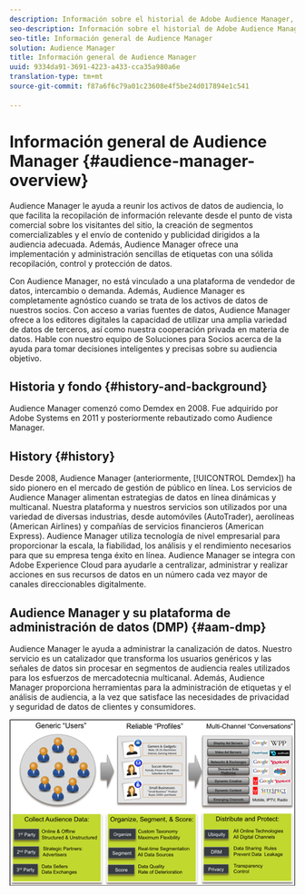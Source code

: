 ```yaml
---
description: Información sobre el historial de Adobe Audience Manager, los tipos de datos recopilados, la segmentación, los informes y mucho más.
seo-description: Información sobre el historial de Adobe Audience Manager, los tipos de datos recopilados, la segmentación, los informes y mucho más.
seo-title: Información general de Audience Manager
solution: Audience Manager
title: Información general de Audience Manager
uuid: 9334da91-3691-4223-a433-cca35a980a6e
translation-type: tm+mt
source-git-commit: f87a6f6c79a01c23608e4f5be24d017894e1c541

---
```



# Información general de Audience Manager {#audience-manager-overview}

Audience Manager le ayuda a reunir los activos de datos de audiencia, lo que facilita la recopilación de información relevante desde el punto de vista comercial sobre los visitantes del sitio, la creación de segmentos comercializables y el envío de contenido y publicidad dirigidos a la audiencia adecuada. Además, Audience Manager ofrece una implementación y administración sencillas de etiquetas con una sólida recopilación, control y protección de datos.

Con Audience Manager, no está vinculado a una plataforma de vendedor de datos, intercambio o demanda. Además, Audience Manager es completamente agnóstico cuando se trata de los activos de datos de nuestros socios. Con acceso a varias fuentes de datos, Audience Manager ofrece a los editores digitales la capacidad de utilizar una amplia variedad de datos de terceros, así como nuestra cooperación privada en materia de datos. Hable con nuestro equipo de Soluciones para Socios acerca de la ayuda para tomar decisiones inteligentes y precisas sobre su audiencia objetivo.

## Historia y fondo {#history-and-background}

Audience Manager comenzó como Demdex en 2008. Fue adquirido por Adobe Systems en 2011 y posteriormente rebautizado como Audience Manager.

<!-- 

c_history_and_background.xml

 -->

## History {#history}

Desde 2008, Audience Manager (anteriormente, [!UICONTROL Demdex]) ha sido pionero en el mercado de gestión de público en línea. Los servicios de Audience Manager alimentan estrategias de datos en línea dinámicas y multicanal. Nuestra plataforma y nuestros servicios son utilizados por una variedad de diversas industrias, desde automóviles (AutoTrader), aerolíneas (American Airlines) y compañías de servicios financieros (American Express). Audience Manager utiliza tecnología de nivel empresarial para proporcionar la escala, la fiabilidad, los análisis y el rendimiento necesarios para que su empresa tenga éxito en línea. Audience Manager se integra con Adobe Experience Cloud para ayudarle a centralizar, administrar y realizar acciones en sus recursos de datos en un número cada vez mayor de canales direccionables digitalmente.

## Audience Manager y su plataforma de administración de datos (DMP) {#aam-dmp}

Audience Manager le ayuda a administrar la canalización de datos. Nuestro servicio es un catalizador que transforma los usuarios genéricos y las señales de datos sin procesar en segmentos de audiencia reales utilizados para los esfuerzos de mercadotecnia multicanal. Además, Audience Manager proporciona herramientas para la administración de etiquetas y el análisis de audiencia, a la vez que satisface las necesidades de privacidad y seguridad de datos de clientes y consumidores.

![](assets/am_overview_80.png)

